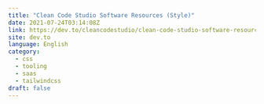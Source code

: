 ```yaml
---
title: "Clean Code Studio Software Resources (Style)"
date: 2021-07-24T03:14:08Z
link: https://dev.to/cleancodestudio/clean-code-studio-software-resources-style-3n21?utm_medium=RSS&utm_source=news.12bit.vn
site: dev.to
language: English
category:
  - css
  - tooling
  - saas
  - tailwindcss
draft: false
---
```

